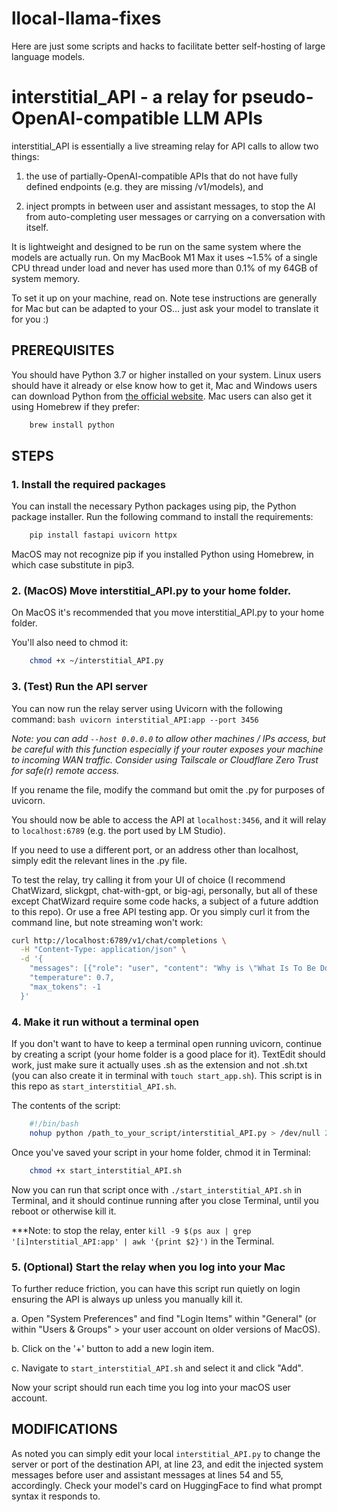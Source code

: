 # llocal-llama-fixes

Here are just some scripts and hacks to facilitate better self-hosting of large language models. 


# interstitial_API - a relay for pseudo-OpenAI-compatible LLM APIs

interstitial_API is essentially a live streaming relay for API calls to allow two things:

1. the use of partially-OpenAI-compatible APIs that do not have fully defined endpoints (e.g. they are missing /v1/models), and
    
2. inject prompts in between user and assistant messages, to stop the AI from auto-completing user messages or carrying on a conversation with itself.

It is lightweight and designed to be run on the same system where the models are actually run. On my MacBook M1 Max it uses ~1.5% of a single CPU thread under load and never has used more than 0.1% of my 64GB of system memory.

To set it up on your machine, read on. Note tese instructions are generally for Mac but can be adapted to your OS... just ask your model to translate it for you :)


## PREREQUISITES

You should have Python 3.7 or higher installed on your system. Linux users should have it already or else know how to get it, Mac and Windows users can download Python from [the official website](https://www.python.org/downloads/). Mac users can also get it using Homebrew if they prefer:

```bash
    brew install python
```



## STEPS

### 1.     **Install the required packages**

You can install the necessary Python packages using pip, the Python package installer. Run the following command to install the requirements:

```bash
    pip install fastapi uvicorn httpx
```

   MacOS may not recognize pip if you installed Python using Homebrew, in which case substitute in pip3.

### 2.     **(MacOS) Move interstitial_API.py to your home folder.**

On MacOS it's recommended that you move interstitial_API.py to your home folder.

You'll also need to chmod it:

```bash
    chmod +x ~/interstitial_API.py
```

### 3.     **(Test) Run the API server**

You can now run the relay server using Uvicorn with the following command:
    ```bash
    uvicorn interstitial_API:app --port 3456
    ```

*Note: you can add `--host 0.0.0.0` to allow other machines / IPs access, but be careful with this function especially if your router exposes your machine to incoming WAN traffic. Consider using Tailscale or Cloudflare Zero Trust for safe(r) remote access.*

If you rename the file, modify the command but omit the .py for purposes of uvicorn.

You should now be able to access the API at `localhost:3456`, and it will relay to `localhost:6789` (e.g. the port used by LM Studio). 

If you need to use a different port, or an address other than localhost, simply edit the relevant lines in the .py file.

To test the relay, try calling it from your UI of choice (I recommend ChatWizard, slickgpt, chat-with-gpt, or big-agi, personally, but all of these except ChatWizard require some code hacks, a subject of a future addtion to this repo). Or use a free API testing app. Or you simply curl it from the command line, but note streaming won't work:

```bash
curl http://localhost:6789/v1/chat/completions \
  -H "Content-Type: application/json" \
  -d '{
    "messages": [{"role": "user", "content": "Why is \"What Is To Be Done?\" by V.I. Lenin still worth reading today?"}],
    "temperature": 0.7,
    "max_tokens": -1
  }'
```

### 4.     **Make it run without a terminal open**

If you don't want to have to keep a terminal open running uvicorn, continue by creating a script (your home folder is a good place for it). TextEdit should work, just make sure it actually uses .sh as the extension and not .sh.txt (you can also create it in terminal with `touch start_app.sh`). This script is in this repo as `start_interstitial_API.sh`.

The contents of the script:

```bash
    #!/bin/bash
    nohup python /path_to_your_script/interstitial_API.py > /dev/null 2>&1 &
 ```

Once you've saved your script in your home folder, chmod it in Terminal:
```bash
    chmod +x start_interstitial_API.sh
```

Now you can run that script once with `./start_interstitial_API.sh` in Terminal, and it should continue running after you close Terminal, until you reboot or otherwise kill it.

***Note: to stop the relay, enter `kill -9 $(ps aux | grep '[i]nterstitial_API:app' | awk '{print $2}')` in the Terminal.

### 5.     **(Optional) Start the relay when you log into your Mac**
   
To further reduce friction, you can have this script run quietly on login ensuring the API is always up unless you manually kill it.

a. Open "System Preferences" and find "Login Items" within "General" (or within "Users & Groups" > your user account on older versions of MacOS).

b. Click on the '+' button to add a new login item.

c. Navigate to `start_interstitial_API.sh` and select it and click "Add".

Now your script should run each time you log into your macOS user account.


## **MODIFICATIONS**

As noted you can simply edit your local `interstitial_API.py` to change the server or port of the destination API, at line 23, and edit the injected system messages before user and assistant messages at lines 54 and 55, accordingly. Check your model's card on HuggingFace to find what prompt syntax it responds to.
